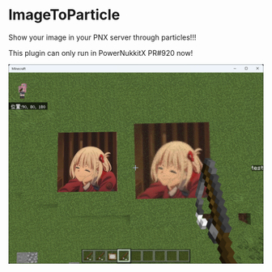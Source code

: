 # ImageToParticle
Show your image in your PNX server through particles!!!

This plugin can only run in PowerNukkitX PR#920 now!

![readme_img_1.png](readme_img_1.png)